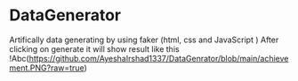 # DataGenerator
Artifically data generating by using faker (html, css and JavaScript )
After clicking on generate it will show result like this
!Abc(https://github.com/AyeshaIrshad1337/DataGenrator/blob/main/achievement.PNG?raw=true)
